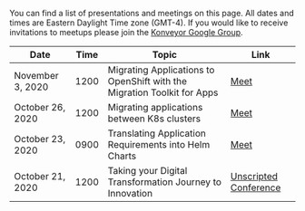 You can find a list of presentations and meetings on this page. All dates and times are Eastern Daylight Time zone (GMT-4). If you would like to receive invitations to meetups please join the [Konveyor Google Group](https://groups.google.com/g/konveyorio).


| Date               |     Time        |  Topic    |   Link    | 
| ------------------ | --------------- |-----------|-----------|
| November 3, 2020   | 1200            | Migrating Applications to OpenShift with the Migration Toolkit for Apps | [Meet](https://meet.google.com/qqm-xdbz-cut?hs=122&authuser=0) |
| October 26, 2020   | 1200            | Migrating applications between K8s clusters | [Meet](https://meet.google.com/mhc-yuim-rih?authuser=0)  |
| October 23, 2020   | 0900            | Translating Application Requirements into Helm Charts | [Meet](https://meet.google.com/mkq-zoqv-xuz?hs=122&authuser=1) |
| October 21, 2020   | 1200            | Taking your Digital Transformation Journey to Innovation | [Unscripted Conference](https://www.unscriptedconf.io/)  |


